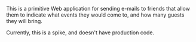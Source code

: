 This is a primitive Web application for sending e-mails to friends that
allow them to indicate what events they would come to, and how many guests
they will bring.

Currently, this is a spike, and doesn't have production code.
